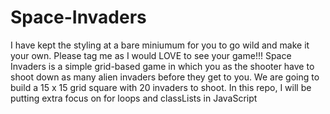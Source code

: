 # Space-Invaders
I have kept the styling at a bare miniumum for you to go wild and make it your own. Please tag me as I would LOVE to see your game!!!  Space Invaders is a simple grid-based game in which you as the shooter have to shoot down as many alien invaders before they get to you. We are going to build a 15 x 15 grid square with 20 invaders to shoot.   In this repo, I will be putting extra focus on for loops and classLists in JavaScript
